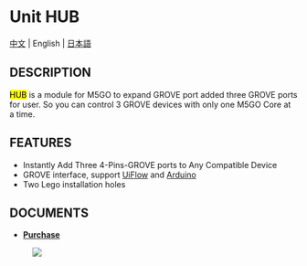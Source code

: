 # Unit HUB

[中文](/zh_CN/product_documents/units/unit_hub) | English | [日本語](ja/product_documents/units/unit_hub)

## DESCRIPTION

<mark>HUB</mark> is a module for M5GO to expand GROVE port added three GROVE
ports for user. So you can control 3 GROVE devices with only one M5GO
Core at a time.

## FEATURES

-  Instantly Add Three 4-Pins-GROVE ports to Any Compatible Device
-  GROVE interface, support [UiFlow](http://flow.m5stack.com) and [Arduino](http://www.arduino.cc)
-  Two Lego installation holes

## DOCUMENTS

- **[Purchase](https://www.aliexpress.com/store/product/M5Stack-Official-Mini-HUB-Unit-1-to-3-HUB-with-Universal-Connector-Grove-Port/3226069_32930928722.html?spm=a2g1y.12024536.productList_5885013.subject_17)**

<figure>
    <img src="assets/img/product_pics/units/M5GO_Unit_hub.png">
</figure>